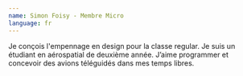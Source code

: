 ```yaml
---
name: Simon Foisy - Membre Micro
language: fr
---
```

Je conçois l'empennage en design pour la classe regular. Je suis un étudiant en aérospatial de deuxième année. J’aime programmer et concevoir des avions téléguidés dans mes temps libres.